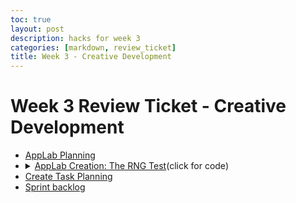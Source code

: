 ```yaml
---
toc: true
layout: post
description: hacks for week 3
categories: [markdown, review_ticket]
title: Week 3 - Creative Development
---
```

# Week 3 Review Ticket - Creative Development

<ul>
    <li><a href="https://aidenhuynh.github.io/CS_Swag/markdown/2022/09/10/Week_3_AppLab_Planning.html">AppLab Planning</a></li>
    <li>
        <details closed>
            <summary><a href="https://studio.code.org/projects/applab/yU8LG9QW2WGsZCOJyzN9Po7YpE_wjN2Whpd_ieSEiX8">AppLab Creation: The RNG Test</a>(click for code)</summary>
            <blockquote>
                <code>
            function Code() {
  hideElement("buttonContinue");
  hideElement("buttonRestart");
  hideElement("textTitle");
  var ans1 = "nothing";
  var ans2 = "nothing";
  var ans3 = "nothing";
  var ans4 = "nothing";
  var socialCredit = 0;
  var ans = 0;
  setText("textScore", "Score: 0");
  function Correctans() {
    Hidebuttons();
    setScreen("screenCorrect");
    showElement("buttonContinue");
    socialCredit += 15;
    Questions();
    setText("textScore", "Score: "+socialCredit);
  }
  function Incorrectans() {
    Hidebuttons();
    setScreen("screenIncorrect");
    showElement("buttonRestart");
    socialCredit = "-30,000,000";
    onEvent("buttonRestart", "click", function( ) {
       Code();
    });
  }
  function Questioncheck() {
    onEvent("buttonTL", "click", function( ) {
      if (ans1 === "correct") {
        Correctans();
      } else {
        Incorrectans();
      }
    });
    onEvent("buttonTR", "click", function( ) {
      if (ans2 === "correct") {
        Correctans();
      } else {
        Incorrectans();
      }
    });
    onEvent("buttonBL", "click", function( ) {
      if (ans3 === "correct") {
        Correctans();
      } else {
        Incorrectans();
      }
    });
    onEvent("buttonBR", "click", function( ) {
      if (ans4 === "correct") {
        Correctans();
      } else {
        Incorrectans();
      }
    });
  }
  function Randomans() {
    ans = randomNumber(0, 3);
    if (ans === 0) {
      ans1 = "correct";
      ans2 = "incorrect";
      ans3 = "incorrect";
      ans4 = "incorrect";
    } else if (ans === 1) {
      ans2 = "correct";
      ans1 = "incorrect";
      ans3 = "incorrect";
      ans4 = "incorrect";
    } else if (ans === 2) {
      ans3 = "correct";
      ans1 = "incorrect";
      ans2 = "incorrect";
      ans4 = "incorrect";
    } else {
      ans4 = "correct";
      ans1 = "incorrect";
      ans2 = "incorrect";
      ans3 = "incorrect";
    }
  }
  function Showbuttons() {
    setScreen("screenQuestions");
    showElement("buttonTL");
    showElement("buttonTR");
    showElement("buttonBL");
    showElement("buttonBR");
    showElement("boxQuestions");
    setPosition("buttonTL", 6, 275, 150, 70);
    setPosition("buttonTR", 164, 275, 150, 70);
    setPosition("buttonBL", 6, 353, 150, 70);
    setPosition("buttonBR", 164, 353, 150, 70);
    setPosition("boxQuestions", 30, 30, 260, 130);
  }
  function Showstart() {
    setScreen("screenStart");
    showElement("buttonStart");
    showElement("textTitle");
  }
  function Hidestart() {
    hideElement("buttonStart");
    hideElement("textTitle");
  }
  function Hidebuttons() {
    hideElement("buttonTL");
    hideElement("buttonTR");
    hideElement("buttonBL");
    hideElement("buttonBR");
    hideElement("boxQuestions");
  }
  function Questions() {
    if (socialCredit === 0) {
      setText("boxQuestions", "Heads or Tails?");
      setText("buttonTL", "Heads");
      setText("buttonTR", "Tails");
      setText("buttonBL", "Both");
      setText("buttonBR", "Neither");
      var x = randomNumber(0, 1);
      if (x === 0) {
        ans1 = "correct";
      } else if (x === 1) {
        ans2 = "correct";
      }
      Questioncheck();
    } else if (socialCredit === 15) {
      Randomans();
      onEvent("buttonContinue", "click", function() {
        hideElement("buttonContinue");
        Showbuttons();
        setText("boxQuestions", "Pick a number 1 - 4");
        setText("buttonTL", "1");
        setText("buttonTR", "2");
        setText("buttonBL", "3");
        setText("buttonBR", "4");
      });
    } else if (socialCredit === 30) {
      Randomans();
      onEvent("buttonContinue", "click", function() {
        hideElement("buttonContinue");
        Showbuttons();
        setText("boxQuestions", "Which is correct?");
        setText("buttonTL", "This one");
        setText("buttonTR", "This one");
        setText("buttonBL", "This one");
        setText("buttonBR", "This one");
      });
    } else {
      setScreen("screenVicroy");
    }
  }
  Showstart();
  Hidebuttons();
  onEvent("buttonStart", "click", function( ) {
    Showbuttons();
    Hidestart();
    Questions();
  });
}
Code();
                </code>
            </blockquote>
        </details>
    </li>
    <li><a href="https://aidenhuynh.github.io/CS_Swag/jupyter/markdown/2022/09/10/Create_Task_Planning.html">Create Task Planning</a></li>
    <li><a href="https://aidenhuynh.github.io/CS_Swag/markdown/2022/09/12/Sprint_Backlog.html">Sprint backlog</a></li>
</ul>